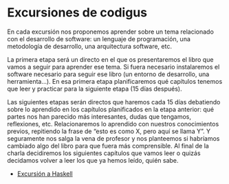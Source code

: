 # Excursiones de codigus

En cada excursión nos proponemos aprender sobre un tema relacionado con el desarrollo de software: un lenguaje de programación, una metodología de desarrollo, una arquitectura software, etc.

La primera etapa será un directo en el que os presentaremos el libro que vamos a seguir para aprender ese tema. Si fuera necesario instalaremos el software necesario para seguir ese libro (un entorno de desarrollo, una herramienta…). En esa primera etapa planificaremos qué capítulos tenemos que leer y practicar para la siguiente etapa (15 días después).

Las siguientes etapas serán directos que haremos cada 15 días debatiendo sobre lo aprendido en los capítulos planificados en la etapa anterior: qué partes nos han parecido más interesantes, dudas que tengamos, reflexiones, etc. Relacionaremos lo aprendido con nuestros conocimientos previos, repitiendo la frase de “esto es como X, pero aquí se llama Y”. Y seguramente nos salga la vena de profesor y nos planteemos si habríamos cambiado algo del libro para que fuera más comprensible. Al final de la charla decidiremos los siguientes capítulos que vamos leer o quizás decidamos volver a leer los que ya hemos leído, quién sabe.

* [Excursión a Haskell]()
